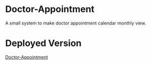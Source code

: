# Doctor-Appointment
A small system to make doctor appointment calendar monthly view.

# Deployed Version
[Doctor-Appointment](doctor-appointment-lime.vercel.app)